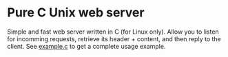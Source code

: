 # Pure C Unix web server

Simple and fast web server written in C (for Linux only). Allow you to listen for incomming requests, retrieve its header + content, and then reply to the client. See [example.c](https://github.com/soywod/c-server/blob/master/example.c) to get a complete usage example.
